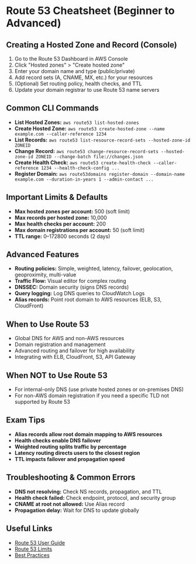 # Route 53 Cheatsheet (Beginner to Advanced)

## Creating a Hosted Zone and Record (Console)
1. Go to the Route 53 Dashboard in AWS Console
2. Click "Hosted zones" > "Create hosted zone"
3. Enter your domain name and type (public/private)
4. Add record sets (A, CNAME, MX, etc.) for your resources
5. (Optional) Set routing policy, health checks, and TTL
6. Update your domain registrar to use Route 53 name servers

## Common CLI Commands
- **List Hosted Zones:** `aws route53 list-hosted-zones`
- **Create Hosted Zone:** `aws route53 create-hosted-zone --name example.com --caller-reference 1234`
- **List Records:** `aws route53 list-resource-record-sets --hosted-zone-id ZONEID`
- **Change Record:** `aws route53 change-resource-record-sets --hosted-zone-id ZONEID --change-batch file://changes.json`
- **Create Health Check:** `aws route53 create-health-check --caller-reference 1234 --health-check-config ...`
- **Register Domain:** `aws route53domains register-domain --domain-name example.com --duration-in-years 1 --admin-contact ...`

## Important Limits & Defaults
- **Max hosted zones per account:** 500 (soft limit)
- **Max records per hosted zone:** 10,000
- **Max health checks per account:** 200
- **Max domain registrations per account:** 50 (soft limit)
- **TTL range:** 0–172800 seconds (2 days)

## Advanced Features
- **Routing policies:** Simple, weighted, latency, failover, geolocation, geoproximity, multi-value
- **Traffic Flow:** Visual editor for complex routing
- **DNSSEC:** Domain security (signs DNS records)
- **Query logging:** Log DNS queries to CloudWatch Logs
- **Alias records:** Point root domain to AWS resources (ELB, S3, CloudFront)

## When to Use Route 53
- Global DNS for AWS and non-AWS resources
- Domain registration and management
- Advanced routing and failover for high availability
- Integrating with ELB, CloudFront, S3, API Gateway

## When NOT to Use Route 53
- For internal-only DNS (use private hosted zones or on-premises DNS)
- For non-AWS domain registration if you need a specific TLD not supported by Route 53

## Exam Tips
- **Alias records allow root domain mapping to AWS resources**
- **Health checks enable DNS failover**
- **Weighted routing splits traffic by percentage**
- **Latency routing directs users to the closest region**
- **TTL impacts failover and propagation speed**

## Troubleshooting & Common Errors
- **DNS not resolving:** Check NS records, propagation, and TTL
- **Health check failed:** Check endpoint, protocol, and security group
- **CNAME at root not allowed:** Use Alias record
- **Propagation delay:** Wait for DNS to update globally

## Useful Links
- [Route 53 User Guide](https://docs.aws.amazon.com/Route53/latest/DeveloperGuide/)
- [Route 53 Limits](https://docs.aws.amazon.com/Route53/latest/DeveloperGuide/DNSLimitations.html)
- [Best Practices](https://docs.aws.amazon.com/Route53/latest/DeveloperGuide/best-practices.html)
